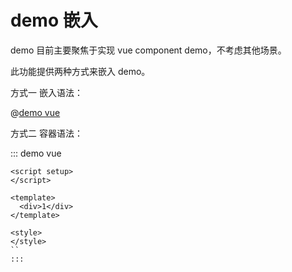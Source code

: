 # demo 嵌入

demo 目前主要聚焦于实现 vue component demo，不考虑其他场景。

此功能提供两种方式来嵌入 demo。

方式一 嵌入语法：

@[demo vue](/xxx.vue)

方式二 容器语法：

::: demo vue

```vue
<script setup>
</script>

<template>
  <div>1</div>
</template>

<style>
</style>
``
:::
